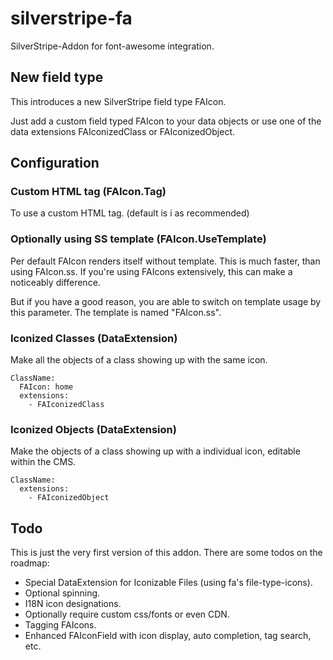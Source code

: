 silverstripe-fa
===============

SilverStripe-Addon for font-awesome integration.

## New field type
This introduces a new SilverStripe field type FAIcon.

Just add a custom field typed FAIcon to your data objects or use one of the data extensions FAIconizedClass or FAIconizedObject.

## Configuration
### Custom HTML tag (FAIcon.Tag)
To use a custom HTML tag. (default is i as recommended)

### Optionally using SS template (FAIcon.UseTemplate)
Per default FAIcon renders itself without template. This is much faster, than using FAIcon.ss. If you're using FAIcons extensively, this can make a noticeably difference.

But if you have a good reason, you are able to switch on template usage by this parameter. The template is named "FAIcon.ss".

### Iconized Classes (DataExtension)
Make all the objects of a class showing up with the same icon.

    ClassName:
      FAIcon: home
      extensions:
        - FAIconizedClass

### Iconized Objects (DataExtension)
Make the objects of a class showing up with a individual icon, editable within the CMS.

    ClassName:
      extensions:
        - FAIconizedObject

## Todo
This is just the very first version of this addon. There are some todos on the roadmap:

* Special DataExtension for Iconizable Files (using fa's file-type-icons).
* Optional spinning.
* I18N icon designations.
* Optionally require custom css/fonts or even CDN.
* Tagging FAIcons.
* Enhanced FAIconField with icon display, auto completion, tag search, etc.
